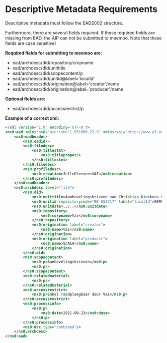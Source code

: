 # Descriptive Metadata Requirements

Descriptive metadata must follow the EAD2002 structure. 

Furthermore, there are several fields required. If these required fields are missing from EAD, the AIP can not be submitted to meemoo. Note that these fields are case sensitive!

__Required fields for submitting to meemoo are:__

- ead/archdesc/did/repository/corpname
- ead/archdesc/did/unittitle
- ead/archdesc/did/scopecontent/p
- ead/archdesc/did/unitid@label='localId'
- ead/archdesc/did/origination@label='creator'/name
- ead/archdesc/did/origination@label='producer'/name

__Optional fields are:__

- ead/archdesc/did/accessrestrict/p

__Example of a correct xml:__

```xml
<?xml version='1.0' encoding='UTF-8'?>
<ns0:ead xmlns:ns0="urn:isbn:1-931666-22-9" xmlns:xsi="http://www.w3.org/2001/XMLSchema-instance" xsi:schemaLocation="urn:isbn:1-931666-22-9 http://www.loc.gov/ead/ead.xsd">
	<ns0:eadheader>
		<ns0:eadid/>
		<ns0:filedesc>
			<ns0:titlestmt>
				<ns0:titleproper/>
			</ns0:titlestmt>
		</ns0:filedesc>
		<ns0:profiledesc>
			<ns0:creation>JelleKleevensVAI</ns0:creation>
		</ns0:profiledesc>
	</ns0:eadheader>
	<ns0:archdesc level="file">
		<ns0:did>
			<ns0:unittitle>Aanbevelingsbrieven van Christian Kieckens voor studenten, stagiairs en medewerkers</ns0:unittitle>
			<ns0:unitid repositorycode="BE-653717" label="localId">0099-CK_0220</ns0:unitid>
			<ns0:unitdate>../..</ns0:unitdate>
			<ns0:repository>
				<ns0:corpname>Vai</ns0:corpname>
			</ns0:repository>
			<ns0:origination label="creator">
				<ns0:name>Vai</ns0:name>
			</ns0:origination>
			<ns0:origination label="producer">
				<ns0:name>SCALA</ns0:name>
			</ns0:origination>
		</ns0:did>
		<ns0:scopecontent>
			<ns0:p>Aanbevelingsbrieven</ns0:p>
			<ns0:p/>
		</ns0:scopecontent>
		<ns0:relatedmaterial>
			<ns0:p/>
		</ns0:relatedmaterial>
		<ns0:accessrestrict>
			<ns0:p>Enkel raadpleegbaar door Vai</ns0:p>
		</ns0:accessrestrict>
		<ns0:processinfo>
			<ns0:p>
				<ns0:date>2021-09-23</ns0:date>
			</ns0:p>
		</ns0:processinfo>
		<ns0:dsc type="combined"/>
	</ns0:archdesc>
</ns0:ead>
```
